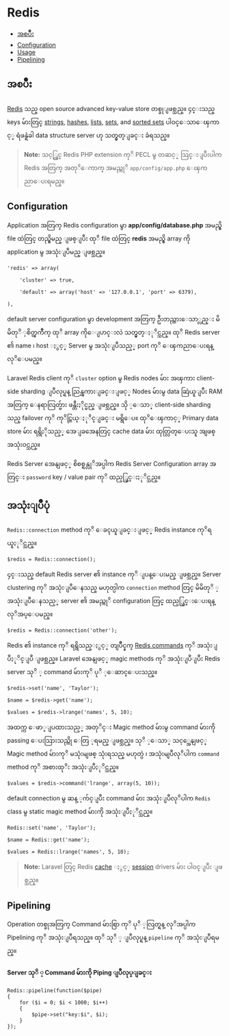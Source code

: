 # Redis

- [အစပ်ိဳး](#introduction)
- [Configuration](#configuration)
- [Usage](#usage)
- [Pipelining](#pipelining)

<a name="introduction"></a>
## အစပ်ိဳး

[Redis](http://redis.io) သည္ open source advanced key-value store တစ္ခုျဖစ္သည္။  ၄င္းသည္ keys မ်ားတြင္ [strings](http://redis.io/topics/data-types#strings), [hashes](http://redis.io/topics/data-types#hashes), [lists](http://redis.io/topics/data-types#lists), [sets](http://redis.io/topics/data-types#sets), and [sorted sets](http://redis.io/topics/data-types#sorted-sets) ပါဝင္ေသာေၾကာင့္  ရံဖန္ရံခါ  data structure server ဟု သတ္မွတ္ျခင္း ခံရသည္။   

> **Note:** သင့္တြင္ Redis PHP extension ကုိ PECL မွ တဆင့္ သြင္းျပီးပါက Redis အတြက္ အတုိေကာက္ အမည္ကုိ `app/config/app.php` ေၾကညာေပးရမည္။

<a name="configuration"></a>
## Configuration

Application အတြက္ Redis configuration မွာ **app/config/database.php**  အမည္ရွိ file ထဲတြင္ တည္ရွိမည္ ျဖစ္ျပီး ထုိ file ထဲတြင္  **redis** 
အမည္ရွိ array ကို application မွ အသုံးျပဳမည္ ျဖစ္သည္။


	'redis' => array(

		'cluster' => true,

		'default' => array('host' => '127.0.0.1', 'port' => 6379),

	),

default server configuration မွာ development အတြက္ ဦးတည္ထားေသာ္လည္း မိမိတုိ ့စိတ္ၾကိဳက္ ထုိ array ကိုေျပာင္းလဲ သတ္မွတ္ႏုိင္သည္။ 
ထုိ Redis server ၏ name ၊ host ႏွင့္ Server မွ အသုံးျပဳသည့္ port ကုိ ေၾကညာေပးရန္လုိေပမည္။


 Laravel Redis client ကုိ `cluster` option မွ Redis nodes မ်ား အၾကား client-side sharding ျပဳလုပ္ရန္ ညြန္ၾကားျခင္းျဖင့္ Nodes မ်ားမွ data ဆြဲယူျပီး RAM အတြက္ ေနရာလြတ္မ်ား ဖန္တီးႏိုင္မည္ ျဖစ္သည္။ သို ့ေသာ္ client-side sharding သည္ failover ကုိ ကုိင္တြယ္ႏုိင္ျခင္း မရွိေပ။ ထုိေၾကာင့္
 Primary data store မ်ား ရရွိႏိုသည့္ အေျခအေနတြင္ cache data မ်ား ထုတ္လြတ္ေပးသူ အျဖစ္ အသုံးဝင္သည္။

Redis Server အေနျဖင့္ စိစစ္ရန္လုိအပ္ပါက Redis Server Configuration array အတြင္း `password` key / value pair ကုိ ထည့္သြင္းႏုိင္သည္။

<a name="usage"></a>
## အသုံးျပဳပုံ


 `Redis::connection` method ကုိ ေခၚယူျခင္းျဖင့္ Redis instance ကုိရယူႏုိင္သည္။

	$redis = Redis::connection();

၄င္းသည္ default Redis server ၏ instance ကုိ ျပန္ေပးမည္ ျဖစ္သည္။ Server clustering ကုိ အသုံးျပဳေနသည္ မဟုတ္ပါက `connection` method 
တြင္ မိမိတုိ ့ အသုံးျပဳေနသည့္ server ၏ အမည္ကုိ configuration တြင္ ထည့္သြင္းေပးရန္ လုိအပ္ေပမည္။

	$redis = Redis::connection('other');

Redis ၏ instance ကုိ ရရွိသည္ႏွင့္ တျပိဳင္နက္ [Redis commands](http://redis.io/commands) ကုိ အသုံးျပဳႏုိင္ျပီ ျဖစ္သည္။ Laravel အေနျဖင့္ magic methods ကုိ အသုံးျပဳျပီး Redis server သုိ ့ command မ်ားကုိ ပုိ ့ေဆာင္ေပးသည္။

	$redis->set('name', 'Taylor');

	$name = $redis->get('name');

	$values = $redis->lrange('names', 5, 10);


အထက္က ေဖာ္ျပထားသည့္ အတုိင္း Magic method မ်ားမွ command မ်ားကို passing ေပးသြားသည္ကို ေတြ ့ရမည္ ျဖစ္သည္။ သုိ ့ေသာ္ သင့္အေနျဖင့္ Magic method မ်ားကုိ မသုံးမျဖစ္ သုံးရသည္ မဟုတ္ပဲ ၊ အသုံးမျပဳလုိပါက `command` method ကုိ အစားထုိး အသုံးျပဳႏုိင္သည္။

	$values = $redis->command('lrange', array(5, 10));

default connection  မွ ဆန္ ့က်င္ျပီး command မ်ား အသုံးျပဳလုိပါက `Redis` class မွ static magic method မ်ားကို အသုံးျပဳႏုိင္သည္။

	Redis::set('name', 'Taylor');

	$name = Redis::get('name');

	$values = Redis::lrange('names', 5, 10);

> **Note:** Laravel တြင္ Redis [cache](cache) ႏွင့္ [session](/docs/session.md) drivers မ်ား ပါဝင္ျပီး ျဖစ္သည္။

<a name="pipelining"></a>
## Pipelining

Operation တစ္ခုအတြက္ Command မ်ားစြာ ကုိ ပုိ ့လြတ္ရန္ လုိအပ္ပါက Pipelining ကုိ အသုံးျပဳရသည္။ ထုိ သုိ ့ ျပဳလုပ္ရန္ `pipeline`  ကုိ အသုံးျပဳရမည္။

#### Server သုိ ့ Command မ်ားကို Piping ျပဳလုပ္ျခင္း 

	Redis::pipeline(function($pipe)
	{
		for ($i = 0; $i < 1000; $i++)
		{
			$pipe->set("key:$i", $i);
		}
	});